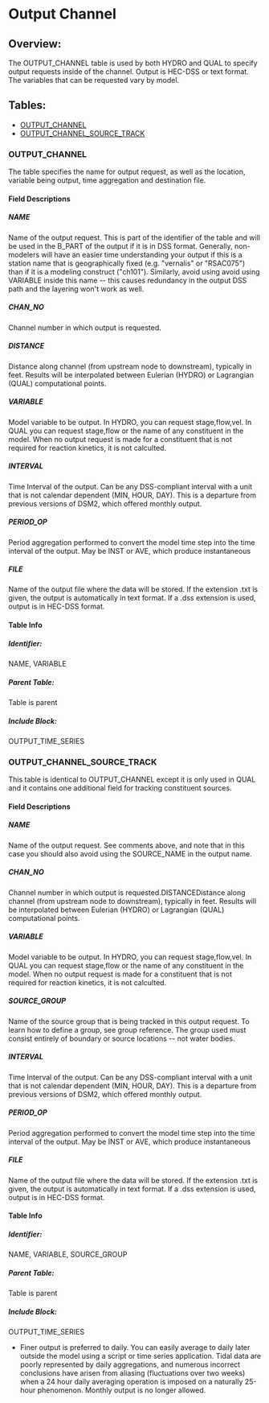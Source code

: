 # Output Channel

## Overview:

The OUTPUT_CHANNEL table is used by both HYDRO and QUAL to specify
output requests inside of the channel. Output is HEC-DSS or text format.
The variables that can be requested vary by model.

## Tables:

-   [OUTPUT_CHANNEL](http://msb-confluence/display/DSM2/Output+Channel#OutputChannel-output_channel)
-   [OUTPUT_CHANNEL_SOURCE_TRACK](http://msb-confluence/display/DSM2/Output+Channel#OutputChannel-output_channel_source_track)

### OUTPUT_CHANNEL

The table specifies the name for output request, as well as the
location, variable being output, time aggregation and destination file.

#### Field Descriptions

##### NAME

Name of the output request. This is part of the identifier of the table
and will be used in the B_PART of the output if it is in DSS format.
Generally, non-modelers will have an easier time understanding your
output if this is a station name that is geographically fixed (e.g.
"vernalis" or "RSAC075") than if it is a modeling construct ("ch101").
Similarly, avoid using avoid using VARIABLE inside this name -- this
causes redundancy in the output DSS path and the layering won't work as
well.

##### CHAN_NO

Channel number in which output is requested.

##### DISTANCE

Distance along channel (from upstream node to downstream), typically in
feet. Results will be interpolated between Eulerian (HYDRO) or
Lagrangian (QUAL) computational points.

##### VARIABLE

Model variable to be output. In HYDRO, you can request stage,flow,vel.
In QUAL you can request stage,flow or the name of any constituent in the
model. When no output request is made for a constituent that is not
required for reaction kinetics, it is not calculted.

##### INTERVAL

Time Interval of the output. Can be any DSS-compliant interval with a
unit that is not calendar dependent (MIN, HOUR, DAY). This is a
departure from previous versions of DSM2, which offered monthly output.

##### PERIOD_OP

Period aggregation performed to convert the model time step into the
time interval of the output. May be INST or AVE, which produce
instantaneous

##### FILE

Name of the output file where the data will be stored. If the extension
.txt is given, the output is automatically in text format. If a .dss
extension is used, output is in HEC-DSS format.

#### Table Info

##### Identifier:

NAME, VARIABLE

##### Parent Table:

Table is parent

##### Include Block:

OUTPUT_TIME_SERIES

  

### OUTPUT_CHANNEL_SOURCE_TRACK

This table is identical to OUTPUT_CHANNEL except it is only used in QUAL
and it contains one additional field for tracking constituent sources.

#### Field Descriptions

##### NAME

Name of the output request. See comments above, and note that in this
case you should also avoid using the SOURCE_NAME in the output name.

##### CHAN_NO

Channel number in which output is requested.DISTANCEDistance along
channel (from upstream node to downstream), typically in feet. Results
will be interpolated between Eulerian (HYDRO) or Lagrangian (QUAL)
computational points.

##### VARIABLE

Model variable to be output. In HYDRO, you can request stage,flow,vel.
In QUAL you can request stage,flow or the name of any constituent in the
model. When no output request is made for a constituent that is not
required for reaction kinetics, it is not calculted.

##### SOURCE_GROUP

Name of the source group that is being tracked in this output request.
To learn how to define a group, see group reference. The group used must
consist entirely of boundary or source locations -- not water bodies.

##### INTERVAL

Time Interval of the output. Can be any DSS-compliant interval with a
unit that is not calendar dependent (MIN, HOUR, DAY). This is a
departure from previous versions of DSM2, which offered monthly output.

##### PERIOD_OP

Period aggregation performed to convert the model time step into the
time interval of the output. May be INST or AVE, which produce
instantaneous

##### FILE

Name of the output file where the data will be stored. If the extension
.txt is given, the output is automatically in text format. If a .dss
extension is used, output is in HEC-DSS format.

#### Table Info

##### Identifier:

NAME, VARIABLE, SOURCE_GROUP

##### Parent Table:

Table is parent

##### Include Block:

OUTPUT_TIME_SERIES

<div>

<div>

-   Finer output is preferred to daily. You can easily average to daily
    later outside the model using a script or time series application.
    Tidal data are poorly represented by daily aggregations, and
    numerous incorrect conclusions have arisen from aliasing
    (fluctuations over two weeks) when a 24 hour daily averaging
    operation is imposed on a naturally 25-hour phenomenon. Monthly
    output is no longer allowed.

</div>

</div>

  
  
